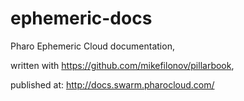# ephemeric-docs

Pharo Ephemeric Cloud documentation,


written with https://github.com/mikefilonov/pillarbook,

published at: http://docs.swarm.pharocloud.com/
